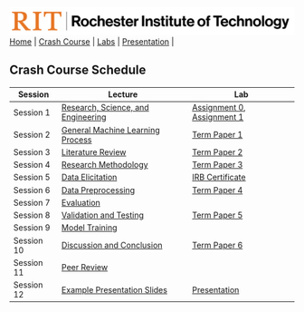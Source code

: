 [<img width=900 src="img/logo_rit.png?raw=yes">](README.md)   
[Home](README.md) |
[Crash Course](schedule.md) |
[Labs](labs/labs.md) |
[Presentation](labs/presentation.md) |


## Crash Course Schedule

| Session | Lecture                | Lab      | 
|------|----------------------------------------------------------------------------------------------------------------------------------------------|-----------|
| Session 1     | [Research, Science, and Engineering](https://docs.google.com/presentation/d/1tbPW2XRcJ_D0FbS3BDCk2vG8HXcbf7v0BWF_epRR8_E)  | [Assignment 0](assignments/A0.md), [Assignment 1](assignments/A1.md) |
|   Session 2   |        [General Machine Learning Process](https://docs.google.com/presentation/d/1HUm9mzVIxVper2thIydd0HuerJ__3mpE9m0jtNg0kig)              |   [Term Paper 1](termpaper/TP1.md)    |
|   Session 3   |       [Literature Review](https://docs.google.com/presentation/d/1G5nPLcNzGhsnqB-Rbl3ZdsLs5acnvgDe4geS-bzqRQw)    | [Term Paper 2](termpaper/TP2.md) |
|   Session 4   | [Research Methodology](https://docs.google.com/presentation/d/1AmxePSOy08vpb0zoMZzdJHxg4CtD3GiiTmjWT4TaWbE)   | [Term Paper 3](termpaper/TP3.md) | 
|   Session 5   | [Data Elicitation](https://docs.google.com/presentation/d/1fxACtYVEzFBR1Ydku6Dh4a86-L0U1dpdmWI6AEiCKcg)      | [IRB Certificate](termpaper/IRB.md)  |
|   Session 6   | [Data Preprocessing](https://docs.google.com/presentation/d/1mu9l9DevaAxvxL7I_yxRmhEJm4hr_oU8TYKWh6nCOEk)   |  [Term Paper 4](termpaper/TP4.md)      | 
|  Session 7    | [Evaluation](https://docs.google.com/presentation/d/1Ky57EmJNQF7jwr0tpt_5D4XNasSu5aEwXTu_dj6GY3w)            |  | 
|   Session 8   | [Validation and Testing](https://docs.google.com/presentation/d/1d3DlJlJyZX-RjOje_3p2LyapwACIOs_3mvaNk5teSaE)   | [Term Paper 5](termpaper/TP5.md) | 
|   Session 9   | [Model Training](https://docs.google.com/presentation/d/1d3DlJlJyZX-RjOje_3p2LyapwACIOs_3mvaNk5teSaE) |           |
|   Session 10  | [Discussion and Conclusion](https://docs.google.com/presentation/d/10Jab3YQPEH1y_wCTjQRHbirkf8AsRtqn_DxIUmruGNA)  | [Term Paper 6](termpaper/TP6.md) |
|   Session 11   | [Peer Review](https://docs.google.com/presentation/d/1mG4wa-H8BKbbemCVMG0r3yOATOM6M-N-JG48EOoa32o/edit?usp=sharing)       |  |
|   Session 12   | [Example Presentation Slides](https://docs.google.com/presentation/d/1WwD4gIJob9wMQRw-KFG1P3CboP7Hl8v_-8lL2DMW-Q0/edit?usp=sharing)    |   [Presentation](termpaper/Presentation.md)        |      
